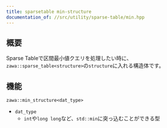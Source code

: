 ```yaml
---
title: sparsetable min-structure
documentation_of: //src/utility/sparse-table/min.hpp
---
```


## 概要

Sparse Tableで区間最小値クエリを処理したい時に、`zawa::sparse_table<structure>`の`structure`に入れる構造体です。

## 機能

`zawa::min_structure<dat_type>`
- `dat_type`
	- `int`や`long long`など、`std::min`に突っ込むことができる型

